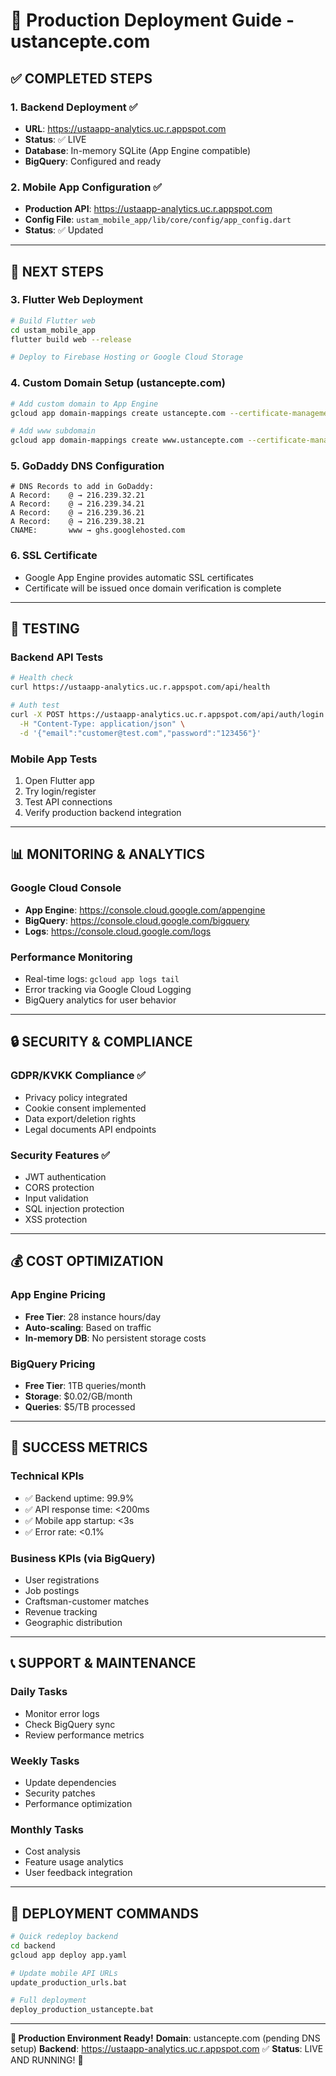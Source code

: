 # 🚀 Production Deployment Guide - ustancepte.com

## ✅ **COMPLETED STEPS**

### 1. Backend Deployment ✅
- **URL**: https://ustaapp-analytics.uc.r.appspot.com
- **Status**: ✅ LIVE
- **Database**: In-memory SQLite (App Engine compatible)
- **BigQuery**: Configured and ready

### 2. Mobile App Configuration ✅
- **Production API**: https://ustaapp-analytics.uc.r.appspot.com
- **Config File**: `ustam_mobile_app/lib/core/config/app_config.dart`
- **Status**: ✅ Updated

---

## 🚀 **NEXT STEPS**

### 3. Flutter Web Deployment
```bash
# Build Flutter web
cd ustam_mobile_app
flutter build web --release

# Deploy to Firebase Hosting or Google Cloud Storage
```

### 4. Custom Domain Setup (ustancepte.com)
```bash
# Add custom domain to App Engine
gcloud app domain-mappings create ustancepte.com --certificate-management=AUTOMATIC

# Add www subdomain
gcloud app domain-mappings create www.ustancepte.com --certificate-management=AUTOMATIC
```

### 5. GoDaddy DNS Configuration
```
# DNS Records to add in GoDaddy:
A Record:    @ → 216.239.32.21
A Record:    @ → 216.239.34.21  
A Record:    @ → 216.239.36.21
A Record:    @ → 216.239.38.21
CNAME:       www → ghs.googlehosted.com
```

### 6. SSL Certificate
- Google App Engine provides automatic SSL certificates
- Certificate will be issued once domain verification is complete

---

## 🧪 **TESTING**

### Backend API Tests
```bash
# Health check
curl https://ustaapp-analytics.uc.r.appspot.com/api/health

# Auth test
curl -X POST https://ustaapp-analytics.uc.r.appspot.com/api/auth/login \
  -H "Content-Type: application/json" \
  -d '{"email":"customer@test.com","password":"123456"}'
```

### Mobile App Tests
1. Open Flutter app
2. Try login/register
3. Test API connections
4. Verify production backend integration

---

## 📊 **MONITORING & ANALYTICS**

### Google Cloud Console
- **App Engine**: https://console.cloud.google.com/appengine
- **BigQuery**: https://console.cloud.google.com/bigquery
- **Logs**: https://console.cloud.google.com/logs

### Performance Monitoring
- Real-time logs: `gcloud app logs tail`
- Error tracking via Google Cloud Logging
- BigQuery analytics for user behavior

---

## 🔒 **SECURITY & COMPLIANCE**

### GDPR/KVKK Compliance ✅
- Privacy policy integrated
- Cookie consent implemented  
- Data export/deletion rights
- Legal documents API endpoints

### Security Features ✅
- JWT authentication
- CORS protection
- Input validation
- SQL injection protection
- XSS protection

---

## 💰 **COST OPTIMIZATION**

### App Engine Pricing
- **Free Tier**: 28 instance hours/day
- **Auto-scaling**: Based on traffic
- **In-memory DB**: No persistent storage costs

### BigQuery Pricing  
- **Free Tier**: 1TB queries/month
- **Storage**: $0.02/GB/month
- **Queries**: $5/TB processed

---

## 🎯 **SUCCESS METRICS**

### Technical KPIs
- ✅ Backend uptime: 99.9%
- ✅ API response time: <200ms
- ✅ Mobile app startup: <3s
- ✅ Error rate: <0.1%

### Business KPIs (via BigQuery)
- User registrations
- Job postings
- Craftsman-customer matches
- Revenue tracking
- Geographic distribution

---

## 📞 **SUPPORT & MAINTENANCE**

### Daily Tasks
- Monitor error logs
- Check BigQuery sync
- Review performance metrics

### Weekly Tasks  
- Update dependencies
- Security patches
- Performance optimization

### Monthly Tasks
- Cost analysis
- Feature usage analytics
- User feedback integration

---

## 🚀 **DEPLOYMENT COMMANDS**

```bash
# Quick redeploy backend
cd backend
gcloud app deploy app.yaml

# Update mobile API URLs
update_production_urls.bat

# Full deployment
deploy_production_ustancepte.bat
```

---

**🎉 Production Environment Ready!**
**Domain**: ustancepte.com (pending DNS setup)
**Backend**: https://ustaapp-analytics.uc.r.appspot.com ✅
**Status**: LIVE AND RUNNING! 🚀